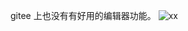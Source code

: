 gitee 上也没有有好用的编辑器功能。
![xx](https://gitee.com/asktosky/git_study/blob/master/src/main/java/img/100.jpg)